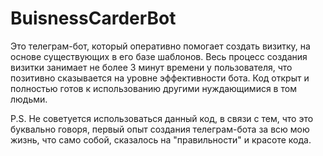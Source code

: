 # BuisnessCarderBot
Это телеграм-бот, который оперативно помогает создать визитку, на основе существующих в его базе шаблонов.
Весь процесс создания визитки занимает не более 3 минут времени у пользователя, что позитивно сказывается на
уровне эффективности бота.
Код открыт и полностью готов к использованию другими нуждающимися в том людьми.

P.S. Не советуется использоваться данный код, в связи с тем, что это буквально говоря, первый опыт создания
телеграм-бота за всю мою жизнь, что само собой, сказалось на "правильности" и красоте кода.
